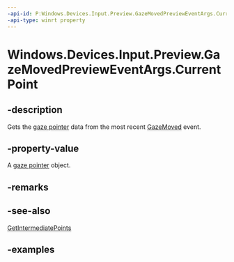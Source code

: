 ```yaml
---
-api-id: P:Windows.Devices.Input.Preview.GazeMovedPreviewEventArgs.CurrentPoint
-api-type: winrt property
---
```


<!-- Property syntax.
public GazePointPreview CurrentPoint { get; }
-->

# Windows.Devices.Input.Preview.GazeMovedPreviewEventArgs.CurrentPoint

## -description

Gets the [gaze pointer](gazepointpreview.md) data from the most recent [GazeMoved](gazeinputsourcepreview_gazemoved.md) event.

## -property-value

A [gaze pointer](gazepointpreview.md) object.

## -remarks

## -see-also

[GetIntermediatePoints](gazemovedprevieweventargs_getintermediatepoints_1956108759.md)

## -examples

